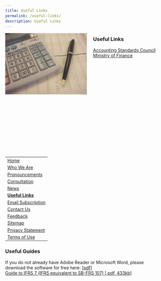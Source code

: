 ```yaml
---
title: Useful Links
permalink: /useful-links/
description: Useful Links
---
```

<img src="/images/Images/Default%20Source/Useful%20Links/img-fr.jpg" alt="img-fr" style="max-height:202px; max-width:270px; margin-bottom: 200px;margin-right:20px;" align="left"> 

### Useful Links
  
[Accounting Standards Council](http://www.asc.gov.sg/)  
[Ministry of Finance](http://www.mof.gov.sg/)  

||
|---|
| [Home](/) |
| [Who We Are](/who-we-are/introduction/) |
| [Pronouncements](pronouncements/sb-frs/effective-as-at-1-january-2022/) |
| [Consultation](/consultation/exposure-drafts/) |
| [News](/news/) |
| **[Useful Links](/useful-links/)** |
| [Email Subscription](https://form.gov.sg/63624f45fbb3dd00128d2177) |
| [Contact Us](/contact-us/) |
| [Feedback](https://app.helpdesk.agd.gov.sg/public_user/common/Helpdesk.aspx?+3Yh9GmoHeKhzWZc3r2CaJKxUDwVVo7KD+QyznqJW77da0JbfPFRlL+RQ6qggH9m) |
| [Sitemap](/sitemap) |
| [Privacy Statement](/privacy) |
| [Terms of Use](/terms-of-use) |

### Useful Guides
  
If you do not already have Adobe Reader or Microsoft Word, please download the software for free here: \[[pdf](http://www.adobe.com/products/acrobat/readstep2.html)\]  
[Guide to IFRS 7 (IFRS equivalent to SB-FRS 107) \[.pdf, 433kb\]](/files/Docs/Default%20Source/Useful%20Links/ifrs7forcorporates.pdf)